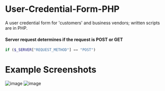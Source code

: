 # User-Credential-Form-PHP
A user credential form for 'customers' and business vendors; written scripts are in PHP.

#### Server request determines if the request is POST or GET
```php
if ($_SERVER["REQUEST_METHOD"] == "POST") 

```

# Example Screenshots
![image](https://user-images.githubusercontent.com/36749450/95667495-f7e33680-0b34-11eb-9a0e-95e208365784.png)
![image](https://user-images.githubusercontent.com/36749450/95667479-ce2a0f80-0b34-11eb-8dff-d17541983f32.png)
